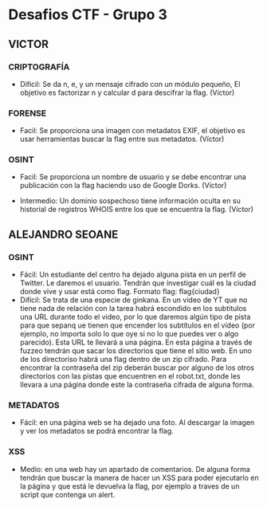 # Desafios CTF - Grupo 3
## VICTOR
### CRIPTOGRAFÍA

- Dificil: Se da n, e, y un mensaje cifrado con un módulo pequeño, El objetivo es factorizar n y calcular d para descifrar la flag. (Víctor)

### FORENSE

- Facil: Se proporciona una imagen con metadatos EXIF, el objetivo es usar herramientas buscar la flag entre sus metadatos. (Víctor)

### OSINT

- Facil: Se proporciona un nombre de usuario y se debe encontrar una publicación con la flag haciendo uso de Google Dorks. (Víctor)

- Intermedio: Un dominio sospechoso tiene información oculta en su historial de registros WHOIS entre los que se encuentra la flag. (Víctor)

## ALEJANDRO SEOANE

### OSINT
- Fácil: Un estudiante del centro ha dejado alguna pista en un perfil de Twitter. Le daremos el usuario. Tendrán que investigar cuál es la ciudad donde vive y usar está como flag.
Formato flag: flag{ciudad}
- Difícil: Se trata de una especie de ginkana. En un video de YT que no tiene nada de relación con la tarea habrá escondido en los subtitulos una URL durante todo el video, por lo que daremos algún tipo de pista para que sepanq ue tienen que encender los subtítulos en el vídeo (por ejemplo, no importa solo lo que oye si no lo que puedes ver o algo parecido). Esta URL te llevará a una página. En esta página a través de fuzzeo tendrán que sacar los directorios que tiene el sitio web.
En uno de los directoriso habrá una flag dentro de un zip cifrado. Para encontrar la contraseña del zip deberán buscar por alguno de los otros directorios con las pistas que encuentren en el robot.txt, donde les llevara a una página donde este la contraseña cifrada de alguna forma.

 ### METADATOS 
 - Fácil: en una página web se ha dejado una foto. Al descargar la imagen y ver los metadatos se podrá encontrar la flag.

### XSS 
- Medio: en una web hay un apartado de comentarios. De alguna forma tendrán que buscar la manera de hacer un XSS para poder ejecutarlo en la página y que está le devuelva la flag, por ejemplo a traves de un script que contenga un alert. 
